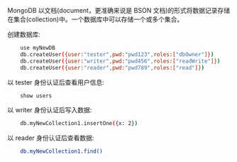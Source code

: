 
MongoDB 以文档(document，更准确来说是 BSON 文档)的形式将数据记录存储在集合(collection)中。一个数据库中可以存储一个或多个集合。

创建数据库:
```sh
    use myNewDB
    db.createUser({user:"tester",pwd:"pwd123",roles:["dbOwner"]})
    db.createUser({user:"writer",pwd:"pwd456",roles:["readWrite"]})
    db.createUser({user:"reader",pwd:"pwd789",roles:["read"]})
```

以 tester 身份认证后查看用户信息:
```sh
    show users
```

以 writer 身份认证后写入数据:
```sh
    db.myNewCollection1.insertOne({x: 2})
```

以 reader 身份认证后查看数据:
```sh
    db.myNewCollection1.find()
```

